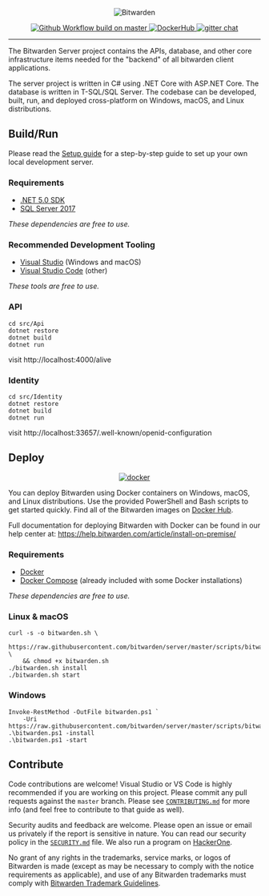 <p align="center">
  <img src="https://github.com/bitwarden/brand/blob/master/screenshots/apps-combo-logo.png" alt="Bitwarden" />
</p>
<p align="center">
  <a href="https://github.com/bitwarden/server/actions/workflows/build.yml?query=branch:master" target="_blank">
    <img src="https://github.com/bitwarden/server/actions/workflows/build.yml/badge.svg?branch=master" alt="Github Workflow build on master" />
  </a>
  <a href="https://hub.docker.com/u/bitwarden/" target="_blank">
    <img src="https://img.shields.io/docker/pulls/bitwarden/api.svg" alt="DockerHub" />
  </a>
  <a href="https://gitter.im/bitwarden/Lobby" target="_blank">
    <img src="https://badges.gitter.im/bitwarden/Lobby.svg" alt="gitter chat" />
  </a>
</p>

-------------------

The Bitwarden Server project contains the APIs, database, and other core infrastructure items needed for the "backend" of all bitwarden client applications.

The server project is written in C# using .NET Core with ASP.NET Core. The database is written in T-SQL/SQL Server. The codebase can be developed, built, run, and deployed cross-platform on Windows, macOS, and Linux distributions.

## Build/Run

Please read the [Setup guide](https://github.com/bitwarden/server/blob/master/SETUP.md) for a step-by-step guide to set up your own local development server.

### Requirements

- [.NET 5.0 SDK](https://dotnet.microsoft.com/download)
- [SQL Server 2017](https://docs.microsoft.com/en-us/sql/index)

*These dependencies are free to use.*

### Recommended Development Tooling

- [Visual Studio](https://www.visualstudio.com/vs/) (Windows and macOS)
- [Visual Studio Code](https://code.visualstudio.com/) (other)

*These tools are free to use.*

### API

```
cd src/Api
dotnet restore
dotnet build
dotnet run
```

visit http://localhost:4000/alive

### Identity

```
cd src/Identity
dotnet restore
dotnet build
dotnet run
```

visit http://localhost:33657/.well-known/openid-configuration

## Deploy

<p align="center">
  <a href="https://hub.docker.com/u/bitwarden/" target="_blank">
    <img src="https://i.imgur.com/SZc8JnH.png" alt="docker" />
  </a>
</p>

You can deploy Bitwarden using Docker containers on Windows, macOS, and Linux distributions. Use the provided PowerShell and Bash scripts to get started quickly. Find all of the Bitwarden images on [Docker Hub](https://hub.docker.com/u/bitwarden/).

Full documentation for deploying Bitwarden with Docker can be found in our help center at: https://help.bitwarden.com/article/install-on-premise/

### Requirements

- [Docker](https://www.docker.com/community-edition#/download)
- [Docker Compose](https://docs.docker.com/compose/install/) (already included with some Docker installations)

*These dependencies are free to use.*

### Linux & macOS

```
curl -s -o bitwarden.sh \
    https://raw.githubusercontent.com/bitwarden/server/master/scripts/bitwarden.sh \
    && chmod +x bitwarden.sh
./bitwarden.sh install
./bitwarden.sh start
```

### Windows

```
Invoke-RestMethod -OutFile bitwarden.ps1 `
    -Uri https://raw.githubusercontent.com/bitwarden/server/master/scripts/bitwarden.ps1
.\bitwarden.ps1 -install
.\bitwarden.ps1 -start
```

## Contribute

Code contributions are welcome! Visual Studio or VS Code is highly recommended if you are working on this project. Please commit any pull requests against the `master` branch. Please see [`CONTRIBUTING.md`](CONTRIBUTING.md) for more info (and feel free to contribute to that guide as well).

Security audits and feedback are welcome. Please open an issue or email us privately if the report is sensitive in nature. You can read our security policy in the [`SECURITY.md`](SECURITY.md) file. We also run a program on [HackerOne](https://hackerone.com/bitwarden).

No grant of any rights in the trademarks, service marks, or logos of Bitwarden is made (except as may be necessary to comply with the notice requirements as applicable), and use of any Bitwarden trademarks must comply with [Bitwarden Trademark Guidelines](https://github.com/bitwarden/server/blob/master/TRADEMARK_GUIDELINES.md).
